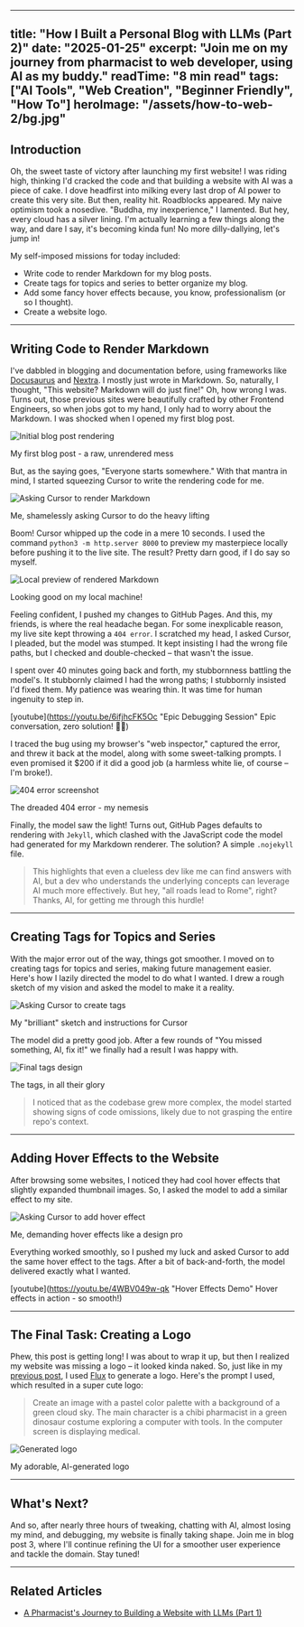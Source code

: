 
---
title: "How I Built a Personal Blog with LLMs (Part 2)"
date: "2025-01-25"
excerpt: "Join me on my journey from pharmacist to web developer, using AI as my buddy."
readTime: "8 min read"
tags: ["AI Tools", "Web Creation", "Beginner Friendly", "How To"]
heroImage: "/assets/how-to-web-2/bg.jpg"
---

## Introduction

Oh, the sweet taste of victory after launching my first website! I was riding high, thinking I'd cracked the code and that building a website with AI was a piece of cake. I dove headfirst into milking every last drop of AI power to create this very site. But then, reality hit. Roadblocks appeared. My naive optimism took a nosedive. "Buddha, my inexperience," I lamented. But hey, every cloud has a silver lining. I'm actually learning a few things along the way, and dare I say, it's becoming kinda fun! No more dilly-dallying, let's jump in!

My self-imposed missions for today included:

*   Write code to render Markdown for my blog posts.
*   Create tags for topics and series to better organize my blog.
*   Add some fancy hover effects because, you know, professionalism (or so I thought).
*   Create a website logo.

---

## Writing Code to Render Markdown

I've dabbled in blogging and documentation before, using frameworks like [Docusaurus](https://docusaurus.io) and [Nextra](https://vercel.com/templates/next.js/documentation-starter-kit). I mostly just wrote in Markdown. So, naturally, I thought, "This website? Markdown will do just fine!" Oh, how wrong I was. Turns out, those previous sites were beautifully crafted by other Frontend Engineers, so when jobs got to my hand, I only had to worry about the Markdown. I was shocked when I opened my first blog post.

<div class="image-container">
    <img src="/assets/how-to-web-2/starting.png" alt="Initial blog post rendering">
    <p class="image-caption">My first blog post - a raw, unrendered mess</p>
</div>

But, as the saying goes, "Everyone starts somewhere." With that mantra in mind, I started squeezing Cursor to write the rendering code for me.

<div class="image-container">
    <img src="/assets/how-to-web-2/cursor-1.png" alt="Asking Cursor to render Markdown">
    <p class="image-caption">Me, shamelessly asking Cursor to do the heavy lifting</p>
</div>

Boom! Cursor whipped up the code in a mere 10 seconds. I used the command `python3 -m http.server 8000` to preview my masterpiece locally before pushing it to the live site. The result? Pretty darn good, if I do say so myself.

<div class="image-container">
    <img src="/assets/how-to-web-2/result-local.png" alt="Local preview of rendered Markdown">
    <p class="image-caption">Looking good on my local machine!</p>
</div>

Feeling confident, I pushed my changes to GitHub Pages. And this, my friends, is where the real headache began. For some inexplicable reason, my live site kept throwing a `404 error`. I scratched my head, I asked Cursor, I pleaded, but the model was stumped. It kept insisting I had the wrong file paths, but I checked and double-checked – that wasn't the issue.

I spent over 40 minutes going back and forth, my stubbornness battling the model's. It stubbornly claimed I had the wrong paths; I stubbornly insisted I'd fixed them. My patience was wearing thin. It was time for human ingenuity to step in.

[youtube](https://youtu.be/6ifjhcFK5Oc "Epic Debugging Session" Epic conversation, zero solution! 🤦‍♂️)

I traced the bug using my browser's "web inspector," captured the error, and threw it back at the model, along with some sweet-talking prompts. I even promised it $200 if it did a good job (a harmless white lie, of course – I'm broke!).

<div class="image-container">
    <img src="/assets/how-to-web-2/404-error.png" alt="404 error screenshot">
    <p class="image-caption">The dreaded 404 error - my nemesis</p>
</div>

Finally, the model saw the light! Turns out, GitHub Pages defaults to rendering with `Jekyll`, which clashed with the JavaScript code the model had generated for my Markdown renderer. The solution? A simple `.nojekyll` file.

> This highlights that even a clueless dev like me can find answers with AI, but a dev who understands the underlying concepts can leverage AI much more effectively.
> But hey, "all roads lead to Rome", right? Thanks, AI, for getting me through this hurdle!

---

## Creating Tags for Topics and Series

With the major error out of the way, things got smoother. I moved on to creating tags for topics and series, making future management easier. Here's how I lazily directed the model to do what I wanted. I drew a rough sketch of my vision and asked the model to make it a reality.

<div class="image-container">
    <img src="/assets/how-to-web-2/cursor-2.png" alt="Asking Cursor to create tags">
    <p class="image-caption">My "brilliant" sketch and instructions for Cursor</p>
</div>

The model did a pretty good job. After a few rounds of "You missed something, AI, fix it!" we finally had a result I was happy with.

<div class="image-container">
    <img src="/assets/how-to-web-2/result-tags.png" alt="Final tags design">
    <p class="image-caption">The tags, in all their glory</p>
</div>

> I noticed that as the codebase grew more complex, the model started showing signs of code omissions, likely due to not grasping the entire repo's context.

---

## Adding Hover Effects to the Website

After browsing some websites, I noticed they had cool hover effects that slightly expanded thumbnail images. So, I asked the model to add a similar effect to my site.

<div class="image-container">
    <img src="/assets/how-to-web-2/hover.png" alt="Asking Cursor to add hover effect">
    <p class="image-caption">Me, demanding hover effects like a design pro</p>
</div>

Everything worked smoothly, so I pushed my luck and asked Cursor to add the same hover effect to the tags. After a bit of back-and-forth, the model delivered exactly what I wanted.

[youtube](https://youtu.be/4WBV049w-qk "Hover Effects Demo" Hover effects in action - so smooth!)

---

## The Final Task: Creating a Logo

Phew, this post is getting long! I was about to wrap it up, but then I realized my website was missing a logo – it looked kinda naked. So, just like in my [previous post](), I used [Flux](https://www.fluxpro.ai/) to generate a logo. Here's the prompt I used, which resulted in a super cute logo:

> Create an image with a pastel color palette with a background of a green cloud sky. The main character is a chibi pharmacist in a green dinosaur costume exploring a computer with tools. In the computer screen is displaying medical.

<div class="image-container">
    <img src="/assets/how-to-web-2/gen-logo.png" alt="Generated logo">
    <p class="image-caption">My adorable, AI-generated logo</p>
</div>

---

## What's Next?

And so, after nearly three hours of tweaking, chatting with AI, almost losing my mind, and debugging, my website is finally taking shape. Join me in blog post 3, where I'll continue refining the UI for a smoother user experience and tackle the domain. Stay tuned!

---

## Related Articles

*   [A Pharmacist's Journey to Building a Website with LLMs (Part 1)](#)
